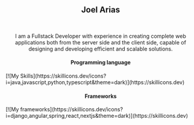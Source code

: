 <h2 align="center">Joel Arias</h2>
<br>
<p align="center">I am a Fullstack Developer with experience in creating complete web applications both from the server side and the client side, capable of designing and developing efficient and scalable solutions.</p>

<p>
  <h4 align="center">Programming language</h4>
  [![My Skills](https://skillicons.dev/icons?i=java,javascript,python,typescript&theme=dark)](https://skillicons.dev)
</p>

<p>
  <h4 align="center">Frameworks</h4>
  [![My frameworks](https://skillicons.dev/icons?i=django,angular,spring,react,nextjs&theme=dark)](https://skillicons.dev)
</p>



